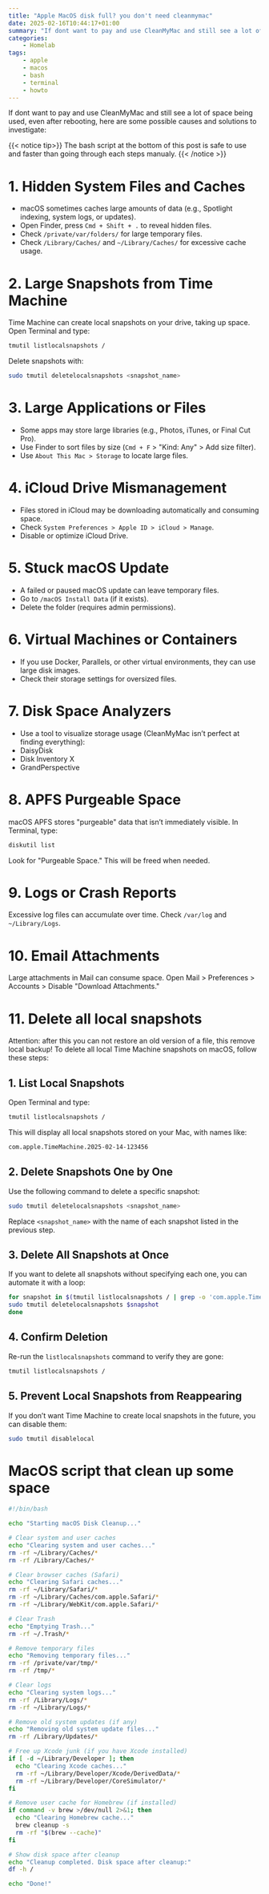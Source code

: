 ```yaml
---
title: "Apple MacOS disk full? you don't need cleanmymac"
date: 2025-02-16T10:44:17+01:00
summary: "If dont want to pay and use CleanMyMac and still see a lot of space being used, even after rebooting, here are some possible causes and solutions to investigate"
categories:
    - Homelab
tags:
    - apple
    - macos
    - bash
    - terminal
    - howto
---
```

If dont want to pay and use CleanMyMac and still see a lot of space being used, even after rebooting, here are some possible causes and solutions to investigate:

{{< notice tip>}}
The bash script at the bottom of this post is safe to use and faster than going through each steps manualy.
{{< /notice >}}

# 1. Hidden System Files and Caches
- macOS sometimes caches large amounts of data (e.g., Spotlight indexing, system logs, or updates).
- Open Finder, press `Cmd + Shift + .` to reveal hidden files.
- Check `/private/var/folders/` for large temporary files.
- Check `/Library/Caches/` and `~/Library/Caches/` for excessive cache usage.

# 2. Large Snapshots from Time Machine
Time Machine can create local snapshots on your drive, taking up space.
Open Terminal and type:  
```bash
tmutil listlocalsnapshots /
```
Delete snapshots with:  
```bash
sudo tmutil deletelocalsnapshots <snapshot_name>
```

# 3. Large Applications or Files
- Some apps may store large libraries (e.g., Photos, iTunes, or Final Cut Pro).
- Use Finder to sort files by size (`Cmd + F` > "Kind: Any" > Add size filter).
- Use `About This Mac > Storage` to locate large files.

# 4. iCloud Drive Mismanagement
- Files stored in iCloud may be downloading automatically and consuming space.
- Check `System Preferences > Apple ID > iCloud > Manage`.
- Disable or optimize iCloud Drive.

# 5. Stuck macOS Update
- A failed or paused macOS update can leave temporary files.
- Go to `/macOS Install Data` (if it exists).
- Delete the folder (requires admin permissions).

# 6. Virtual Machines or Containers
- If you use Docker, Parallels, or other virtual environments, they can use large disk images.
- Check their storage settings for oversized files.

# 7. Disk Space Analyzers
- Use a tool to visualize storage usage (CleanMyMac isn’t perfect at finding everything):
- DaisyDisk
- Disk Inventory X
- GrandPerspective

# 8. APFS Purgeable Space
macOS APFS stores "purgeable" data that isn’t immediately visible.
In Terminal, type:  
```bash
diskutil list
```
Look for "Purgeable Space." This will be freed when needed.

# 9. Logs or Crash Reports
Excessive log files can accumulate over time.
Check `/var/log` and `~/Library/Logs`.

# 10. Email Attachments
Large attachments in Mail can consume space.
Open Mail > Preferences > Accounts > Disable "Download Attachments."

# 11. Delete all local snapshots
Attention: after this you can not restore an old version of a file, this remove local backup!
To delete all local Time Machine snapshots on macOS, follow these steps:

## 1. List Local Snapshots
Open Terminal and type:
```bash
tmutil listlocalsnapshots /
```
This will display all local snapshots stored on your Mac, with names like:
```bash
com.apple.TimeMachine.2025-02-14-123456
```

## 2. Delete Snapshots One by One
Use the following command to delete a specific snapshot:
```bash
sudo tmutil deletelocalsnapshots <snapshot_name>
```
Replace `<snapshot_name>` with the name of each snapshot listed in the previous step.

## 3. Delete All Snapshots at Once
If you want to delete all snapshots without specifying each one, you can automate it with a loop:
```bash
for snapshot in $(tmutil listlocalsnapshots / | grep -o 'com.apple.TimeMachine.[0-9-]*'); do
sudo tmutil deletelocalsnapshots $snapshot
done
```

## 4. Confirm Deletion
Re-run the `listlocalsnapshots` command to verify they are gone:
```bash
tmutil listlocalsnapshots /
```

## 5. Prevent Local Snapshots from Reappearing
If you don’t want Time Machine to create local snapshots in the future, you can disable them:
```bash
sudo tmutil disablelocal
```

# MacOS script that clean up some space

```bash
#!/bin/bash

echo "Starting macOS Disk Cleanup..."

# Clear system and user caches
echo "Clearing system and user caches..."
rm -rf ~/Library/Caches/*
rm -rf /Library/Caches/*

# Clear browser caches (Safari)
echo "Clearing Safari caches..."
rm -rf ~/Library/Safari/*
rm -rf ~/Library/Caches/com.apple.Safari/*
rm -rf ~/Library/WebKit/com.apple.Safari/*

# Clear Trash
echo "Emptying Trash..."
rm -rf ~/.Trash/*

# Remove temporary files
echo "Removing temporary files..."
rm -rf /private/var/tmp/*
rm -rf /tmp/*

# Clear logs
echo "Clearing system logs..."
rm -rf /Library/Logs/*
rm -rf ~/Library/Logs/*

# Remove old system updates (if any)
echo "Removing old system update files..."
rm -rf /Library/Updates/*

# Free up Xcode junk (if you have Xcode installed)
if [ -d ~/Library/Developer ]; then
  echo "Clearing Xcode caches..."
  rm -rf ~/Library/Developer/Xcode/DerivedData/*
  rm -rf ~/Library/Developer/CoreSimulator/*
fi

# Remove user cache for Homebrew (if installed)
if command -v brew >/dev/null 2>&1; then
  echo "Clearing Homebrew cache..."
  brew cleanup -s
  rm -rf "$(brew --cache)"
fi

# Show disk space after cleanup
echo "Cleanup completed. Disk space after cleanup:"
df -h /

echo "Done!"
```